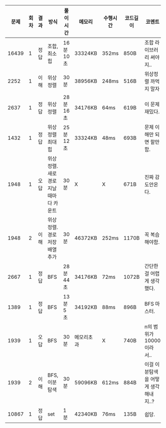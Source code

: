 | 문제  | 회차 | 결과 | 방식                                  | 풀이시간  | 메모리     | 수행시간 | 코드길이 | 코멘트                               |
| ----- | ---- | ---- | ------------------------------------- | --------- | ---------- | -------- | -------- | ------------------------------------ |
| 16439 | 1    | 정답 | 조합, 최소힙                          | 16분 10초 | 33324KB    | 352ms    | 850B     | 조합 라이브러리 써야지..             |
| 2252  | 1    | 이해 | 위상정렬                              | 30분      | 38956KB    | 248ms    | 516B     | 위상정렬 까먹지 말자                 |
| 2637  | 1    | 정답 | 위상정렬                              | 28분 16초 | 34176KB    | 64ms     | 619B     | 이 문제 재밌다.                      |
| 1432  | 1    | 정답 | 위상 정렬 최대힙                      | 25분 12초 | 33324KB    | 48ms     | 693B     | 문제 이해만 되면 할만함.             |
| 1948  | 1    | 오답 | 위상정렬. 새로 경로 지날때마다 카운트 | 30분      | X          | X        | 671B     | 진짜 감도안온다.                     |
| 1948  | 2    | 이해 | 위상정렬. 경로저장 배열 추가          | 30분      | 46372KB    | 252ms    | 1170B    | 꼭 복습해야함.                       |
| 2667  | 1    | 정답 | BFS                                   | 28분 44초 | 34176KB    | 72ms     | 1072B    | 간단한걸 어렵게 생각했다.            |
| 1389  | 1    | 정답 | BFS                                   | 13분 5초  | 34192KB    | 88ms     | 896B     | BFS 마스터.                          |
| 1939  | 1    | 오답 | BFS                                   | 30분      | 메모리초과 | X        | 740B     | n의 범위가 10000 이라서..            |
| 1939  | 2    | 이해 | BFS, 이분탐색                         | 30분      | 59096KB    | 612ms    | 884B     | 이걸 이분탐색을 어떻게 생각해내지..? |
| 10867 | 1    | 정답 | set                                   | 1분       | 42340KB    | 76ms     | 135B     | 쉽당.                                |

